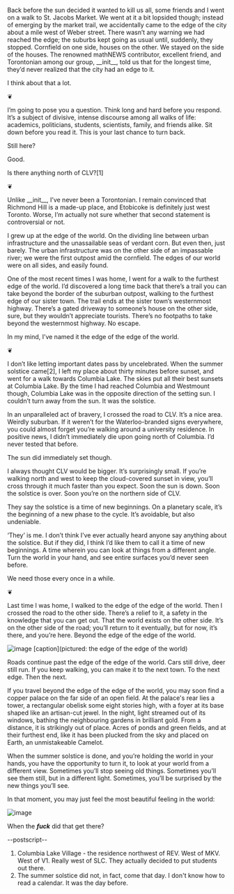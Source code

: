 Back before the sun decided it wanted to kill us all, some friends and I went on a walk to St. Jacobs Market. We went at it a bit lopsided though; instead of emerging by the market trail, we accidentally came to the edge of the city about a mile west of Weber street. There wasn’t any warning we had reached the edge; the suburbs kept going as usual until, suddenly, they stopped. Cornfield on one side, houses on the other. We stayed on the side of the houses. The renowned mathNEWS contributor, excellent friend, and Torontonian among our group, \_\_init\_\_, told us that for the longest time, they’d never realized that the city had an edge to it.

I think about that a lot.

❦

I’m going to pose you a question. Think long and hard before you respond. It’s a subject of divisive, intense discourse among all walks of life: academics, politicians, students, scientists, family, and friends alike. Sit down before you read it. This is your last chance to turn back.

Still here?

Good.

Is there anything north of CLV?[1]

❦

Unlike \_\_init\_\_, I’ve never been a Torontonian. I remain convinced that Richmond Hill is a made-up place, and Etobicoke is definitely just west Toronto. Worse, I’m actually not sure whether that second statement is controversial or not.

I grew up at the edge of the world. On the dividing line between urban infrastructure and the unassailable seas of verdant corn. But even then, just barely. The urban infrastructure was on the other side of an impassable river; we were the first outpost amid the cornfield. The edges of our world were on all sides, and easily found.

One of the most recent times I was home, I went for a walk to the furthest edge of the world. I’d discovered a long time back that there’s a trail you can take beyond the border of the suburban outpost, walking to the furthest edge of our sister town. The trail ends at the sister town’s westernmost highway. There’s a gated driveway to someone’s house on the other side, sure, but they wouldn’t appreciate tourists. There’s no footpaths to take beyond the westernmost highway. No escape.

In my mind, I’ve named it the edge of the edge of the world.

❦

I don’t like letting important dates pass by uncelebrated. When the summer solstice came[2], I left my place about thirty minutes before sunset, and went for a walk towards Columbia Lake. The skies put all their best sunsets at Columbia Lake. By the time I had reached Columbia and Westmount though, Columbia Lake was in the opposite direction of the setting sun. I couldn’t turn away from the sun. It was the solstice.

In an unparalleled act of bravery, I crossed the road to CLV. It’s a nice area. Weirdly suburban. If it weren’t for the Waterloo-branded signs everywhere, you could almost forget you’re walking around a university residence. In positive news, I didn’t immediately die upon going north of Columbia. I’d never tested that before.

The sun did immediately set though.

I always thought CLV would be bigger. It’s surprisingly small. If you’re walking north and west to keep the cloud-covered sunset in view, you’ll cross through it much faster than you expect. Soon the sun is down. Soon the solstice is over. Soon you’re on the northern side of CLV.

They say the solstice is a time of new beginnings. On a planetary scale, it’s the beginning of a new phase to the cycle. It’s avoidable, but also undeniable.

‘They’ is me. I don’t think I’ve ever actually heard anyone say anything about the solstice. But if they did, I think I’d like them to call it a time of new beginnings. A time wherein you can look at things from a different angle. Turn the world in your hand, and see entire surfaces you’d never seen before.

We need those every once in a while.

❦

Last time I was home, I walked to the edge of the edge of the world. Then I crossed the road to the other side. There’s a relief to it, a safety in the knowledge that you can get out. That the world exists on the other side. It’s on the other side of the road; you’ll return to it eventually, but for now, it’s there, and you’re here. Beyond the edge of the edge of the world.

![image](/works/writing/mathnews/edge-1.jpeg)
[caption](pictured: the edge of the edge of the world)

Roads continue past the edge of the edge of the world. Cars still drive, deer still run. If you keep walking, you can make it to the next town. To the next edge. Then the next.

If you travel beyond the edge of the edge of the world, you may soon find a copper palace on the far side of an open field. At the palace's rear lies a tower, a rectangular obelisk some eight stories high, with a foyer at its base shaped like an artisan-cut jewel. In the night, light streamed out of its windows, bathing the neighbouring gardens in brilliant gold. From a distance, it is strikingly out of place. Acres of ponds and green fields, and at their furthest end, like it has been plucked from the sky and placed on Earth, an unmistakeable Camelot.

When the summer solstice is done, and you’re holding the world in your hands, you have the opportunity to turn it, to look at your world from a different view. Sometimes you’ll stop seeing old things. Sometimes you’ll see them still, but in a different light. Sometimes, you’ll be surprised by the new things you’ll see.

In that moment, you may just feel the most beautiful feeling in the world:

![image](/works/writing/mathnews/edge-2.jpg)

When the **_fuck_** did that get there?

--postscript--

1. Columbia Lake Village - the residence northwest of REV. West of MKV. West of V1. Really west of SLC. They actually decided to put students out there.
2. The summer solstice did not, in fact, come that day. I don't know how to read a calendar. It was the day before.
